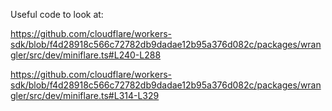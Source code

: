 
Useful code to look at:

https://github.com/cloudflare/workers-sdk/blob/f4d28918c566c72782db9dadae12b95a376d082c/packages/wrangler/src/dev/miniflare.ts#L240-L288

https://github.com/cloudflare/workers-sdk/blob/f4d28918c566c72782db9dadae12b95a376d082c/packages/wrangler/src/dev/miniflare.ts#L314-L329